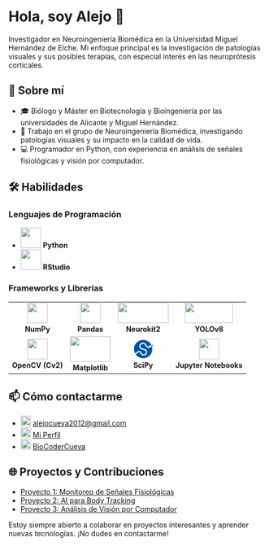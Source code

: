 # Hola, soy Alejo 👋

Investigador en Neuroingeniería Biomédica en la Universidad Miguel Hernández de Elche. Mi enfoque principal es la investigación de patologías visuales y sus posibles terapias, con especial interés en las neuroprótesis corticales.

## 🧬 Sobre mí
- 🎓 Biólogo y Máster en Biotecnología y Bioingeniería por las universidades de Alicante y Miguel Hernández.
- 🧠 Trabajo en el grupo de Neuroingeniería Biomédica, investigando patologías visuales y su impacto en la calidad de vida.
- 💻 Programador en Python, con experiencia en análisis de señales fisiológicas y visión por computador.

## 🛠️ Habilidades

### Lenguajes de Programación
- <img src="https://img.icons8.com/color/48/000000/python.png" width="40" height="40"/> **Python**
- <img src="https://www.r-project.org/Rlogo.png" width="40" height="40"/> **RStudio**

### Frameworks y Librerías

<table>
  <tr>
    <td align="center"><img src="https://img.icons8.com/color/48/000000/numpy.png" width="40" height="40"/><br><strong>NumPy</strong></td>
    <td align="center"><img src="https://img.icons8.com/color/48/000000/pandas.png" width="40" height="40"/><br><strong>Pandas</strong></td>
    <td align="center"><img src="https://raw.github.com/neuropsychology/NeuroKit/master/docs/img/banner.png" width="100" height="40"/><br><strong>Neurokit2</strong></td>
    <td align="center"><img src="https://repository-images.githubusercontent.com/535360445/2a2c855b-932c-4625-a30d-3a0b475f1051" width="95" height="40"/><br><strong>YOLOv8</strong></td>
  </tr>
  <tr>
    <td align="center"><img src="https://img.icons8.com/color/48/000000/opencv.png" width="40" height="40"/><br><strong>OpenCV (Cv2)</strong></td>
    <td align="center"><img src="https://matplotlib.org/_static/logo2.svg" width="80" height="50"/><br><strong>Matplotlib</strong></td>
    <td align="center"><img src="https://raw.githubusercontent.com/scipy/scipy/master/doc/source/_static/logo.svg" width="40" height="40"/><br><strong>SciPy</strong></td>
    <td align="center"><img src="https://upload.wikimedia.org/wikipedia/commons/3/38/Jupyter_logo.svg" width="40" height="40"/><br><strong>Jupyter Notebooks</strong></td>
  </tr>
</table>

## 📫 Cómo contactarme
- <img src="https://img.icons8.com/color/48/000000/gmail.png" width="20" height="20"/> alejocueva2012@gmail.com
- <img src="https://img.icons8.com/color/48/000000/linkedin.png" width="20" height="20"/> [Mi Perfil](www.linkedin.com/in/alejandro-cueva-garces)
- <img src="https://upload.wikimedia.org/wikipedia/commons/4/45/Notion_app_logo.png" width="20" height="20"/> [BioCoderCueva](https://www.tupaginaweb.com)


## 🌐 Proyectos y Contribuciones
- [Proyecto 1: Monitoreo de Señales Fisiológicas](https://github.com/tu-usuario/proyecto1)
- [Proyecto 2: AI para Body Tracking](https://github.com/tu-usuario/proyecto2)
- [Proyecto 3: Análisis de Visión por Computador](https://github.com/tu-usuario/proyecto3)

Estoy siempre abierto a colaborar en proyectos interesantes y aprender nuevas tecnologías. ¡No dudes en contactarme!

